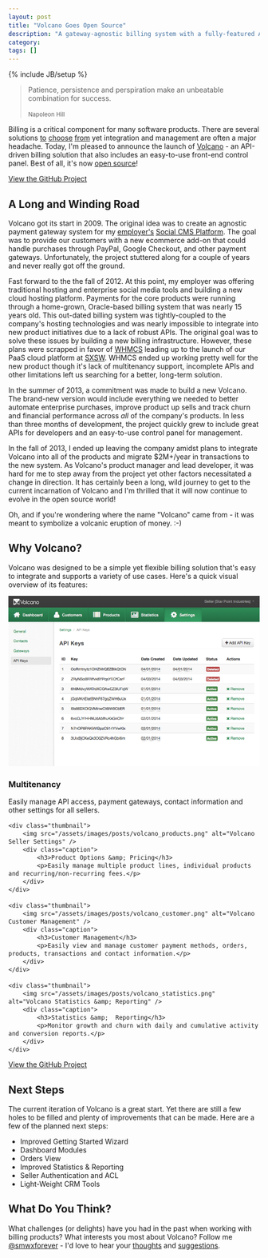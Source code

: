 ```yaml
---
layout: post
title: "Volcano Goes Open Source"
description: "A gateway-agnostic billing system with a fully-featured API and front-end control panel."
category: 
tags: []
---
```

{% include JB/setup %}

<blockquote>
	<p>Patience, persistence and perspiration make an unbeatable combination for success.</p>
	<small>Napoleon Hill</small>
</blockquote>

Billing is a critical component for many software products. There are several solutions [to](http://www.whmcs.com) [choose](http://chargify.com) [from](http://paypal.com) yet integration and management are often a major headache. Today, I'm pleased to announce the launch of [Volcano](https://github.com/volcano/billing) - an API-driven billing solution that also includes an easy-to-use front-end control panel. Best of all, it's now [open source](https://github.com/volcano/billing)!

<a class="btn btn-primary" href="https://github.com/volcano/billing">
	View the GitHub Project
</a>

A Long and Winding Road
-----------------------
Volcano got its start in 2009. The original idea was to create an agnostic payment gateway system for my [employer's](/about.html) [Social CMS Platform](/projects.html#socialcore). The goal was to provide our customers with a new ecommerce add-on that could handle purchases through PayPal, Google Checkout, and other payment gateways. Unfortunately, the project stuttered along for a couple of years and never really got off the ground.

Fast forward to the the fall of 2012. At this point, my employer was offering traditional hosting and enterprise social media tools and building a new cloud hosting platform. Payments for the core products were running through a home-grown, Oracle-based billing system that was nearly 15 years old. This out-dated billing system was tightly-coupled to the company's hosting technologies and was nearly impossible to integrate into new product initiatives due to a lack of robust APIs. The original goal was to solve these issues by building a new billing infrastructure. However, these plans were scrapped in favor of [WHMCS](http://www.whmcs.com) leading up to the launch of our PaaS cloud platform at [SXSW](http://sxsw.com). WHMCS ended up working pretty well for the new product though it's lack of multitenancy support, incomplete APIs and other limitations left us searching for a better, long-term solution.

In the summer of 2013, a commitment was made to build a new Volcano. The brand-new version would include everything we needed to better automate enterprise purchases, improve product up sells and track churn and financial performance across _all_ of the company's products. In less than three months of development, the project quickly grew to include great APIs for developers and an easy-to-use control panel for management.

In the fall of 2013, I ended up leaving the company amidst plans to integrate Volcano into all of the products and migrate $2M+/year in transactions to the new system. As Volcano's product manager and lead developer, it was hard for me to step away from the project yet other factors necessitated a change in direction. It has certainly been a long, wild journey to get to the current incarnation of Volcano and I'm thrilled that it will now continue to evolve in the open source world!

Oh, and if you're wondering where the name "Volcano" came from - it was meant to symbolize a volcanic eruption of money. :-)


Why Volcano?
------------
Volcano was designed to be a simple yet flexible billing solution that's easy to integrate and supports a variety of use cases. Here's a quick visual overview of its features:

<div class="post-image-overview">
	<div class="thumbnail">
		<img src="/assets/images/posts/volcano_settings.png" alt="Volcano Seller Settings" />
		<div class="caption">
			<h3>Multitenancy</h3>
			<p>Easily manage API access, payment gateways, contact information and other settings for all sellers.</p>
		</div>
	</div>

	<div class="thumbnail">
		<img src="/assets/images/posts/volcano_products.png" alt="Volcano Seller Settings" />
		<div class="caption">
			<h3>Product Options &amp; Pricing</h3>
			<p>Easily manage multiple product lines, individual products and recurring/non-recurring fees.</p>
		</div>
	</div>

	<div class="thumbnail">
		<img src="/assets/images/posts/volcano_customer.png" alt="Volcano Customer Management" />
		<div class="caption">
			<h3>Customer Management</h3>
			<p>Easily view and manage customer payment methods, orders, products, transactions and contact information.</p>
		</div>
	</div>

	<div class="thumbnail">
		<img src="/assets/images/posts/volcano_statistics.png" alt="Volcano Statistics &amp; Reporting" />
		<div class="caption">
			<h3>Statistics &amp;  Reporting</h3>
			<p>Monitor growth and churn with daily and cumulative activity and conversion reports.</p>
		</div>
	</div>
</div>

<p class="text-center">
	<a class="btn btn-primary" href="https://github.com/volcano/billing">
		View the GitHub Project
	</a>
</p>

Next Steps
----------
The current iteration of Volcano is a great start. Yet there are still a few holes to be filled and plenty of improvements that can be made. Here are a few of the planned next steps:

* Improved Getting Started Wizard
* Dashboard Modules
* Orders View
* Improved Statistics & Reporting
* Seller Authentication and ACL
* Light-Weight CRM Tools

What Do You Think?
---------------------------
What challenges (or delights) have you had in the past when working with billing products? What interests you most about Volcano? Follow me [@smwxforever](http://twitter.com/smwrxforever) - I'd love to hear your [thoughts](http://twitter.com/smwrxforever) and [suggestions](https://github.com/volcano/billing/issues).
